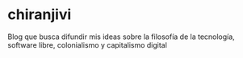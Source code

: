 # chiranjivi
Blog que busca difundir mis ideas sobre la filosofía de la tecnología, software libre, colonialismo y capitalismo digital
